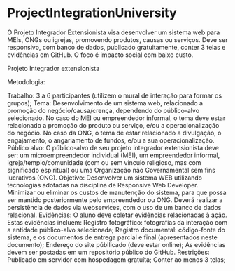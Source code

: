 # ProjectIntegrationUniversity
O Projeto Integrador Extensionista visa desenvolver um sistema web para MEIs, ONGs ou igrejas, promovendo produtos, causas ou serviços. Deve ser responsivo, com banco de dados, publicado gratuitamente, conter 3 telas e evidências em GitHub. O foco é impacto social com baixo custo.


Projeto Integrador extensionista

Metodologia:

Trabalho: 3 a 6 participantes (utilizem o mural de interação para formar os grupos);
Tema:
Desenvolvimento de um sistema web, relacionado a promoção do negócio/causa/crença, dependendo do público-alvo selecionado.
No caso do MEI ou empreendedor informal, o tema deve estar relacionado a promoção do produto ou serviço, e/ou a operacionalização do negócio.
No caso da ONG, o tema de estar relacionado a divulgação, o engajamento, o angariamento de fundos, e/ou a sua operacionalização.
Público alvo:
O público-alvo de seu projeto integrador extensionista deve ser: um microempreendedor individual (MEI), um empreendedor informal, igreja/templo/comunidade (com ou sem vínculo religioso, mas com significado espiritual) ou uma Organização não Governamental sem fins lucrativos (ONG).
Objetivo:
Desenvolver um sistema WEB utilizando tecnologias adotadas na disciplina de Responsive Web Developer.
Minimizar ou eliminar os custos de manutenção do sistema, para que possa ser mantido posteriormente pelo empreendedor ou ONG.
Deverá realizar a persistência de dados via webservices, com o uso de um banco de dados relacional.
Evidências:
O aluno deve coletar evidências relacionadas à ação. Estas evidências incluem:
Registro fotográfico: fotografias da interação com a entidade público-alvo selecionada;
Registro documental: código-fonte do sistema, e os documentos de entrega parcial e final (apresentados neste documento);
Endereço do site públlicado (deve estar online);
As evidências devem ser postadas em um repositório público do GitHub.
Restrições:
Publicado em servidor com hospedagem gratuíta;
Conter ao menos 3 telas;